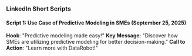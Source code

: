 ### LinkedIn Short Scripts

#### Script 1: Use Case of Predictive Modeling in SMEs (September 25, 2025)
**Hook**: "Predictive modeling made easy!"
**Key Message**: "Discover how SMEs are utilizing predictive modeling for better decision-making."
**Call to Action**: "Learn more with DataRobot!"
